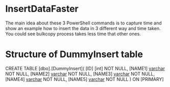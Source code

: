 # InsertDataFaster
The main idea about these 3 PowerShell commands is to capture time and show an example how to insert the data in 3 different way and time taken. You could see bulkcopy process takes less time that other ones.

# Structure of DummyInsert table

CREATE TABLE [dbo].[DummyInsert](
	[ID] [int] NOT NULL,
	[NAME1] [varchar](200) NOT NULL,
	[NAME2] [varchar](200) NOT NULL,
	[NAME3] [varchar](200) NOT NULL,
	[NAME4] [varchar](200) NOT NULL,
	[NAME5] [varchar](200) NOT NULL
) ON [PRIMARY]
